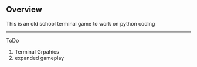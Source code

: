 Overview
-------
This is an old school terminal game to work on python coding

--------

ToDo
1. Terminal Grpahics
2. expanded gameplay

